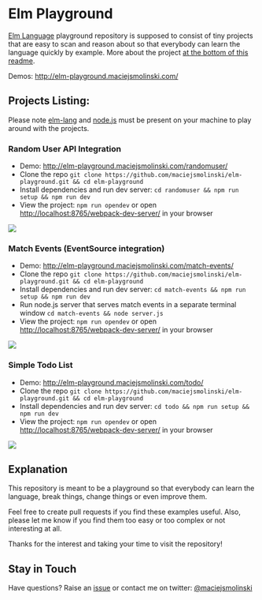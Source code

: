 # Elm Playground

[Elm Language](http://elm-lang.org/) playground repository is supposed to consist of tiny projects that are easy to scan and reason about so that everybody can learn the language quickly by example. More about the project [at the bottom of this readme](#explanation).

Demos: http://elm-playground.maciejsmolinski.com/

## Projects Listing:

Please note [elm-lang](http://elm-lang.org/) and [node.js](https://nodejs.org/en/) must be present on your machine to play around with the projects.

### Random User API Integration

* Demo: http://elm-playground.maciejsmolinski.com/randomuser/
* Clone the repo `git clone https://github.com/maciejsmolinski/elm-playground.git && cd elm-playground`
* Install dependencies and run dev server: `cd randomuser && npm run setup && npm run dev`
* View the project: `npm run opendev` or open [http://localhost:8765/webpack-dev-server/](http://localhost:8765/webpack-dev-server/) in your browser

![](https://cdn.pbrd.co/images/2dcPR5Z8.gif)

### Match Events (EventSource integration)

* Demo: http://elm-playground.maciejsmolinski.com/match-events/
* Clone the repo `git clone https://github.com/maciejsmolinski/elm-playground.git && cd elm-playground`
* Install dependencies and run dev server: `cd match-events && npm run setup && npm run dev`
* Run node.js server that serves match events in a separate terminal window `cd match-events && node server.js`
* View the project: `npm run opendev` or open [http://localhost:8765/webpack-dev-server/](http://localhost:8765/webpack-dev-server/) in your browser

![](https://cdn.pbrd.co/images/2jOEmm9Z.gif)

### Simple Todo List

* Demo: http://elm-playground.maciejsmolinski.com/todo/
* Clone the repo `git clone https://github.com/maciejsmolinski/elm-playground.git && cd elm-playground`
* Install dependencies and run dev server: `cd todo && npm run setup && npm run dev`
* View the project: `npm run opendev` or open [http://localhost:8765/webpack-dev-server/](http://localhost:8765/webpack-dev-server/) in your browser

![](https://cdn.pbrd.co/images/2deeSDdY.gif)

## Explanation

This repository is meant to be a playground so that everybody can learn the language, break things, change things or even improve them.

Feel free to create pull requests if you find these examples useful. Also, please let me know if you find them too easy or too complex or not interesting at all.

Thanks for the interest and taking your time to visit the repository!

## Stay in Touch

Have questions? Raise an [issue](https://github.com/maciejsmolinski/elm-playground/issues) or contact me on twitter: [@maciejsmolinski](https://twitter.com/maciejsmolinski)
